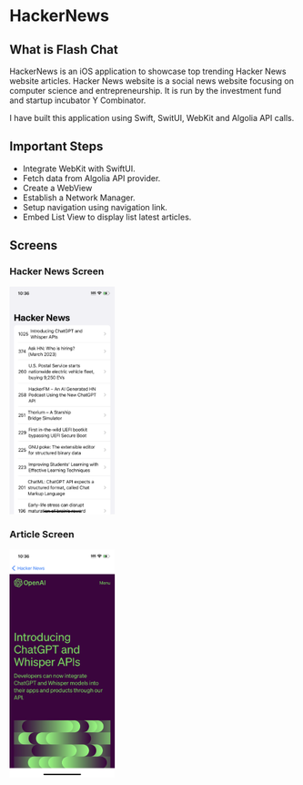 # HackerNews

## What is Flash Chat

HackerNews is an iOS application to showcase top trending Hacker News website articles. Hacker News website is a social news website focusing on computer science and entrepreneurship. It is run by the investment fund and startup incubator Y Combinator.

I have built this application using Swift, SwitUI, WebKit and Algolia API calls.

## Important Steps

* Integrate WebKit with SwiftUI.
* Fetch data from Algolia API provider.
* Create a WebView
* Establish a Network Manager.
* Setup navigation using navigation link.
* Embed List View to display list latest articles.

## Screens

### Hacker News Screen
<img src='Screen/hackerNews.png' height=400>

### Article Screen
<img src='Screen/article.png' height=400>
